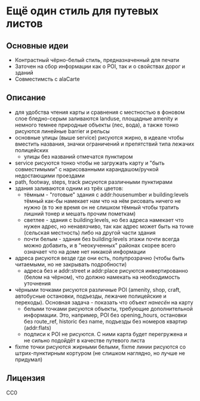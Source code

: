 # Ещё один стиль для путевых листов #

## Основные идеи ##

- Контрастный чёрно-белый стиль, предназначенный для печати
- Заточен на сбор информации как о POI, так и о свойствах дорог и зданий
- Совместимсть с alaCarte

## Описание ##
- для удобства чтения карты и сравнения с местностью в фоновом слое
  бледно-серым заливаются landuse, площадные amenity и немного темнее
  природные объекты (лес, вода), а также тонко рисуются линейные
  barrier и рельсы
- основные улицы (выше service) рисуются жирно, в идеале чтобы
  вместить названия, значки ограничений и препятствий типа лежачих
  полицейских
  - улицы без названий отмечатся пунктиром
- service рисуются тонко чтобы не загружать карту и "быть совместимыми"
  с нарисованными карандашом/ручкой недостающими проездами
- path, footway, steps, track рисуются различными пунктирами
- здания заливаются одним из трёх цветов:
  - тёмным - "готовые" здания с addr:housenumber и building:levels
    тёмный как-бы намекает нам что на нём рисовать ничего не нужно
    (в то же время он не слишком тёмный чтобы тратить лишний тонер
    и мешать прочим пометкам)
  - светлее - здания с building:levels, но без адреса
    намекает что нужен адрес, но ненавязчиво, так как адрес может быть
    на точке (сельская местность) либо на другой части здания
  - почти белым - здания без building:levels
    этажи почти всегда можно добавить, и в "неокученных" районах
    скорее всего означает что на доме нет никакой информации
- адреса рисуются везде где они есть, полупрозрачно (чтобы быть
  читаемыми, но не закрывать подробности)
  - адреса без и addr:street и addr:place рисуются инвертированно
    (белом на чёрном), что должно намекать на необходимость уточнения
- чёрными точками рисуются различные POI (amenity, shop, craft,
  автобусные остановки, подъезды, лежачие полицейские и переходы).
  Основная задача - показать что объект *нанесён* на карту
  - белыми точками рисуются объекты, требующие дополнительной
    информации. Это, например, POI без opening_hours, остановки без
    route_ref, historic без name, подъезды без номеров квартир
    (addr:flats)
  - подписи к POI не рисуются. С ними карта будет перегружена и не
    сильно подойдёт в качестве путевого листа
- fixme точки рисуются жирными белыми, fixme линии рисуются со
  штрих-пунктирным кортуром (не слишком наглядно, но лучше не придумал)

## Лицензия ##

CC0
